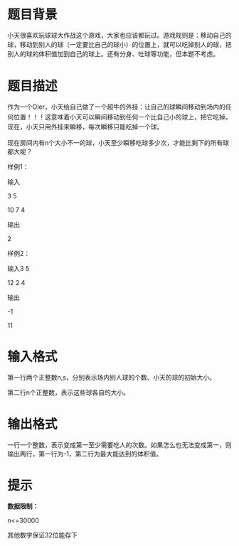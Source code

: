 # 

 
 # 题目背景 
<p><span style="line-height: 20.7999992370605px;">小</span><span style="line-height: 20.7999992370605px;">天很喜欢玩球球大作战这个游戏，大家也应该都玩过。游戏规则是：移动自己的球，移动到别人的球（一定要比自己的球小）的位置上，就可以吃掉别人的球，把别人的球的体积</span><span style="line-height: 20.7999992370605px;">值加到自己的球上</span><span style="line-height: 20.7999992370605px;">。还有分身、吐球等功能，但本题不考虑。</span></p> 

 
 # 题目描述 
<p><span style="line-height: 1.6em;">作为一个OIer，小天给自己做了一个超牛的外挂：让自己的球瞬间移动到场内的任何位置！！！这意味着小天可以瞬间移动到任何一个比自己小的球上，把它吃掉。现在，小天只用外挂来瞬移，每次瞬移只能吃掉一个球。</span></p>

<p>现在房间内有n个大小不一的球，小天至少瞬移吃球多少次，才能比剩下的所有球都大呢？</p>

<p>样例1：</p>

<p>输入</p>

<p>3&nbsp;5</p>

<p>10&nbsp;7&nbsp;4</p>

<p>输出</p>

<p>2</p>

<p>样例2：</p>

<p>输入3&nbsp;5</p>

<p>12&nbsp;2&nbsp;4</p>

<p>输出</p>

<p>-1</p>

<p>11</p> 

 
 # 输入格式 
<p>第一行两个正整数n,s，分别表示场内别人球的个数、小天的球的初始大小。</p>

<p>第二行n个正整数，表示这些球各自的大小。</p> 

 
 # 输出格式 
<p>一行一个整数，表示变成第一至少需要吃人的次数。如果怎么也无法变成第一，则输出两行，第一行为-1，第二行为最大能达到的体积值。</p> 

 
 # 提示 
<p><strong>数据限制：</strong></p>

<p>n&lt;=30000</p>

<p>其他数字保证32位能存下</p> 
